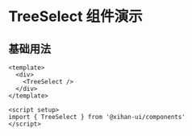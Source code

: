 # TreeSelect 组件演示

## 基础用法

```vue
<template>
  <div>
    <TreeSelect />
  </div>
</template>

<script setup>
import { TreeSelect } from '@xihan-ui/components'
</script>
```
